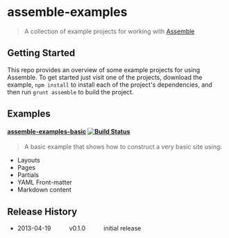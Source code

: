 # assemble-examples

> A collection of example projects for working with [Assemble](https://github.com/assemble/)


## Getting Started

This repo provides an overview of some example projects for using Assemble. To get started just visit one of the projects, download the example, `npm install` to install each of the project's dependencies, and then run `grunt assemble` to build the project.  


## Examples

#### [assemble-examples-basic](http://github.com/assemble/assemble-examples-basic) [![Build Status](https://travis-ci.org/assemble/assemble-examples-basic.png)](https://travis-ci.org/assemble/assemble-examples-basic)

> A basic example that shows how to construct a very basic site using:

* Layouts
* Pages
* Partials
* YAML Front-matter
* Markdown content


## Release History

 * 2013-04-19   v0.1.0   initial release

